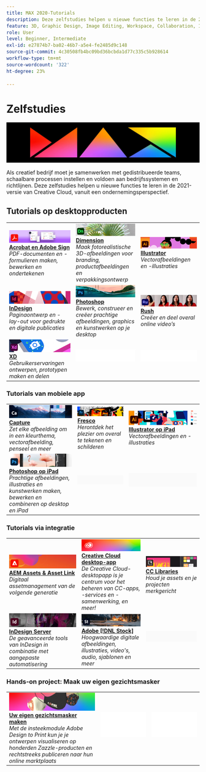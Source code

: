 ```yaml
---
title: MAX 2020-Tutorials
description: Deze zelfstudies helpen u nieuwe functies te leren in de 2021-versie van Creative Cloud, vanuit het perspectief van de onderneming
feature: 3D, Graphic Design, Image Editing, Workspace, Collaboration, Integrations
role: User
level: Beginner, Intermediate
exl-id: e27874b7-ba02-46b7-a5e4-fe2485d9c148
source-git-commit: 4c30508fb4bc09bd36bcbda1d77c335c5b928614
workflow-type: tm+mt
source-wordcount: '322'
ht-degree: 23%

---
```


# Zelfstudies

![Max. 2020 hoofdafbeelding](../assets/MAX.jpg)

Als creatief bedrijf moet je samenwerken met gedistribueerde teams, schaalbare processen instellen en voldoen aan bedrijfssystemen en richtlijnen. Deze zelfstudies helpen u nieuwe functies te leren in de 2021-versie van Creative Cloud, vanuit een ondernemingsperspectief.

## Tutorials op desktopproducten

<table style="table-layout:fixed">
<tr>
 <td>
    <a href="acrobat-sign.md">
      <img alt="Acrobat en Adobe Sign" src="../assets/DC.jpg" />
    </a>
    <div>
    <a href="acrobat-sign.md"><strong>Acrobat en Adobe Sign</strong></a>
    </div>
    <em>PDF-documenten en -formulieren maken, bewerken en ondertekenen</em>
    <br>
  </td>
  <td>
    <a href="dimension.md">
      <img alt="Dimension" src="../assets/Dimenio.jpg" />
    </a>
    <div>
    <a href="dimension.md"><strong>Dimension</strong></a>
    </div>
    <em>Maak fotorealistische 3D-afbeeldingen voor branding, productafbeeldingen en verpakkingsontwerp</em>
    <br>
  </td>
  <td>
    <a href="illustrator.md">
      <img alt="Illustrator" src="../assets/Illustrator.jpg" />
    </a>
    <div>
    <a href="illustrator.md"><strong>Illustrator</strong></a>
    </div>
    <em>Vectorafbeeldingen en -illustraties</em>
    <br>
  </td>
</tr>
<tr>
 <td>
    <a href="indesign.md">
      <img alt="InDesign" src="../assets/InDesign.jpg" />
    </a>
    <div>
    <a href="indesign.md"><strong>InDesign</strong></a>
    </div>
    <em>Paginaontwerp en -lay-out voor gedrukte en digitale publicaties</em>
    <br>
  </td>
  <td>
    <a href="photoshop.md">
      <img alt="Photoshop" src="../assets/Photoshop.jpg" />
    </a>
    <div>
    <a href="photoshop.md"><strong>Photoshop</strong></a>
    </div>
    <em>Bewerk, construeer en creëer prachtige afbeeldingen, graphics en kunstwerken op je desktop</em>
    <br>
  </td>
  <td>
    <a href="rush.md">
      <img alt="Rush" src="../assets/Rush.jpg" />
    </a>
    <div>
    <a href="rush.md"><strong>Rush</strong></a>
    </div>
    <em>Creëer en deel overal online video’s</em>
    <br>
  </td>
</tr>
<tr>
 <td>
    <a href="xd.md">
      <img alt="XD" src="../assets/XD.jpg" />
    </a>
    <div>
    <a href="xd.md"><strong>XD</strong></a>
    </div>
    <em>Gebruikerservaringen ontwerpen, prototypen maken en delen</em>
    <br>
  </td>
  <td>
    <img alt="Spacer" src="../assets/WhiteBanner_Spacer.png" />
    <div>
    <br>
  </td>
  <td>
    <img alt="Spacer" src="../assets/WhiteBanner_Spacer.png" />
    <div>
    <br>
  </td>
</tr>
</table>

### Tutorials van mobiele app

<table style="table-layout:fixed">
<tr>
 <td>
    <a href="capture.md">
      <img alt="Capture" src="../assets/Capture.jpg" />
    </a>
    <div>
    <a href="capture.md"><strong>Capture</strong></a>
    </div>
    <em>Zet elke afbeelding om in een kleurthema, vectorafbeelding, penseel en meer</em>
    <br>
  </td>
  <td>
    <a href="fresco.md">
      <img alt="Fresco" src="../assets/Fresco.jpg" />
    </a>
    <div>
    <a href="fresco.md"><strong>Fresco</strong></a>
    </div>
    <em>Herontdek het plezier om overal te tekenen en schilderen</em>
    <br>
  </td>
  <td>
    <a href="illustratoripad.md">
      <img alt="Illustrator op iPad" src="../assets/AIoniPad.jpg" />
    </a>
    <div>
    <a href="illustratoripad.md"><strong>Illustrator op iPad</strong></a>
    </div>
    <em>Vectorafbeeldingen en -illustraties</em>
    <br>
  </td>
</tr>
<tr>
 <td>
    <a href="photoshopipad.md">
      <img alt="Photoshop op iPad" src="../assets/PSoniPad.jpg" />
    </a>
    <div>
    <a href="photoshopipad.md"><strong>Photoshop op iPad</strong></a>
    </div>
    <em>Prachtige afbeeldingen, illustraties en kunstwerken maken, bewerken en combineren op desktop en iPad</em>
    <br>
  </td>
  <td>
    <img alt="Spacer" src="../assets/GrayBanner_Spacer.png" />
    <div>
    <br>
  </td>
  <td>
    <img alt="Spacer" src="../assets/GrayBanner_Spacer.png" />
    <div>
    <br>
  </td>
</tr>
</table>

### Tutorials via integratie

<table style="table-layout:fixed">
<tr>
 <td>
    <a href="aem.md">
      <img alt="AEM Assets &amp; Asset Link" src="../assets/AEM.jpg" />
    </a>
    <div>
    <a href="aem.md"><strong>AEM Assets &amp; Asset Link</strong></a>
    </div>
    <em>Digitaal assetmanagement van de volgende generatie</em>
    <br>
  </td>
  <td>
    <a href="creativeclouddesktopapp.md">
      <img alt="Creative Cloud desktop-app" src="../assets/CCDA.jpg" />
    </a>
    <div>
    <a href="creativeclouddesktopapp.md"><strong>Creative Cloud desktop-app</strong></a>
    </div>
    <em>De Creative Cloud-desktopapp is je centrum voor het beheren van CC-apps, -services en -samenwerking, en meer!</em>
    <br>
  </td>
  <td>
    <a href="cclibraries.md">
      <img alt="CC Libraries" src="../assets/CCLibs.jpg" />
    </a>
    <div>
    <a href="cclibraries.md"><strong>CC Libraries</strong></a>
    </div>
    <em>Houd je assets en je projecten merkgericht</em>
    <br>
  </td>
</tr>
<tr>
<td>
    <a href="indesignserver.md">
      <img alt="InDesign Server" src="../assets/InDesignServer.jpg" />
    </a>
    <div>
    <a href="indesignserver.md"><strong>InDesign Server</strong></a>
    </div>
    <em>De geavanceerde tools van InDesign in combinatie met aangepaste automatisering</em>
    <br>
  </td>
 <td>
    <a href="stock.md">
      <img alt="Adobe Stock" src="../assets/Stock.jpg" />
    </a>
    <div>
    <a href="stock.md"><strong>Adobe [!DNL Stock]</strong></a>
    </div>
    <em>Hoogwaardige digitale afbeeldingen, illustraties, video's, audio, sjablonen en meer</em>
    <br>
  </td>
  <td>
    <img alt="Spacer" src="../assets/GrayBanner_Spacer.png" />
    <div>
    <br>
  </td>
</tr>
</table>

### Hands-on project: Maak uw eigen gezichtsmasker

<table style="table-layout:fixed">
<tr>
 <td>
    <a href="handsonproject.md">
      <img alt="Uw eigen gezichtsmasker maken" src="../assets/faceMaskSplash.jpg" />
    </a>
    <div>
    <a href="handsonproject.md"><strong>Uw eigen gezichtsmasker maken</strong></a>
    </div>
    <em>Met de insteekmodule Adobe Design to Print kun je je ontwerpen visualiseren op honderden Zazzle-producten en rechtstreeks publiceren naar hun online marktplaats</em>
    <br>
  </td>
  <td>
    <img alt="Spacer" src="../assets/Whitespacer.png" />
    <div>
    <br>
  </td>
  <td>
    <img alt="Spacer" src="../assets/Whitespacer.png" />
    <div>
    <br>
  </td>
</tr>
</table>
